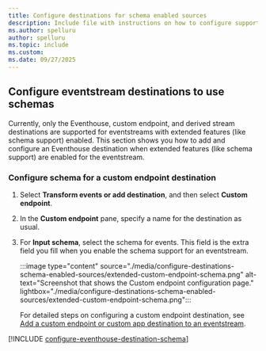 ```yaml
---
title: Configure destinations for schema enabled sources
description: Include file with instructions on how to configure supported destinations for schema enabled sources.
ms.author: spelluru
author: spelluru 
ms.topic: include
ms.custom:
ms.date: 09/27/2025
---
```


## Configure eventstream destinations to use schemas
Currently, only the Eventhouse, custom endpoint, and derived stream destinations are supported for eventstreams with extended features (like schema support) enabled. This section shows you how to add and configure an Eventhouse destination when extended features (like schema support) are enabled for the eventstream. 

### Configure schema for a custom endpoint destination

1. Select **Transform events or add destination**, and then select **Custom endpoint**.
1. In the **Custom endpoint** pane, specify a name for the destination as usual. 
1. For **Input schema**, select the schema for events. This field is the extra field you fill when you enable the schema support for an eventstream. 

    :::image type="content" source="./media/configure-destinations-schema-enabled-sources/extended-custom-endpoint-schema.png" alt-text="Screenshot that shows the Custom endpoint configuration page." lightbox="./media/configure-destinations-schema-enabled-sources/extended-custom-endpoint-schema.png":::

    For detailed steps on configuring a custom endpoint destination, see [Add a custom endpoint or custom app destination to an eventstream](../add-destination-custom-app.md).
    

[!INCLUDE [configure-eventhouse-destination-schema](configure-eventhouse-destination-schema.md)]